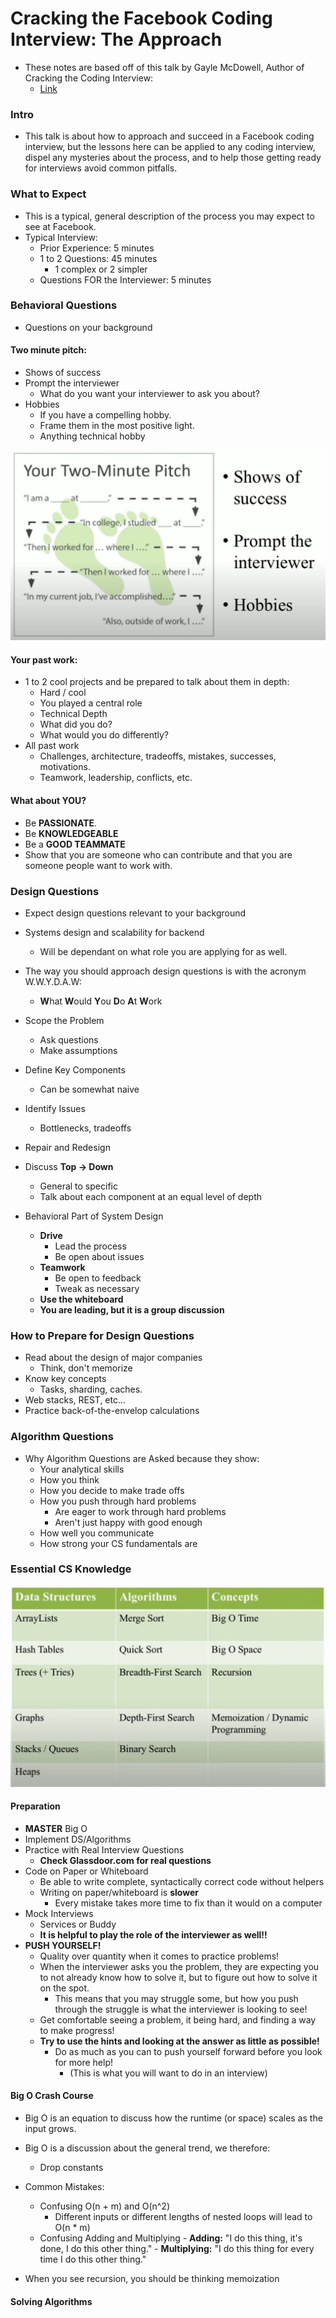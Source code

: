 # Cracking the Facebook Coding Interview: The Approach

- These notes are based off of this talk by Gayle McDowell, Author of Cracking the Coding Interview:
  - [Link](https://www.youtube.com/watch?v=wCl9kvQGHPI)

### Intro

- This talk is about how to approach and succeed in a Facebook coding interview, but the lessons here can be applied to any coding interview, dispel any mysteries about the process, and to help those getting ready for interviews avoid common pitfalls.

### What to Expect

- This is a typical, general description of the process you may expect to see at Facebook.
  <br>
- Typical Interview:
  - Prior Experience: 5 minutes
  - 1 to 2 Questions: 45 minutes
    - 1 complex or 2 simpler
  - Questions FOR the Interviewer: 5 minutes

### Behavioral Questions

- Questions on your background
  <br>

#### Two minute pitch:

- Shows of success
- Prompt the interviewer
  - What do you want your interviewer to ask you about?
- Hobbies
  - If you have a compelling hobby.
  - Frame them in the most positive light.
  - Anything technical hobby

![ctci](./resources/ctci.JPG)

#### Your past work:

- 1 to 2 cool projects and be prepared to talk about them in depth:
  - Hard / cool
  - You played a central role
  - Technical Depth
  - What did you do?
  - What would you do differently?
    <br>
- All past work
  - Challenges, architecture, tradeoffs, mistakes, successes, motivations.
  - Teamwork, leadership, conflicts, etc.

#### What about YOU?

- Be **PASSIONATE**.
- Be **KNOWLEDGEABLE**
- Be a **GOOD TEAMMATE**
  <br>
- Show that you are someone who can contribute and that you are someone people want to work with.

### Design Questions

- Expect design questions relevant to your background
- Systems design and scalability for backend

  - Will be dependant on what role you are applying for as well.
    <br>

- The way you should approach design questions is with the acronym W.W.Y.D.A.W:

  - **W**hat **W**ould **Y**ou **D**o **A**t **W**ork
    <br>

- Scope the Problem
  - Ask questions
  - Make assumptions
- Define Key Components
  - Can be somewhat naive
- Identify Issues
  - Bottlenecks, tradeoffs
- Repair and Redesign
  <br>

- Discuss **Top -> Down**

  - General to specific
  - Talk about each component at an equal level of depth
    <br>

- Behavioral Part of System Design
  - **Drive**
    - Lead the process
    - Be open about issues
  - **Teamwork**
    - Be open to feedback
    - Tweak as necessary
  - **Use the whiteboard**
  - **You are leading, but it is a group discussion**

### How to Prepare for Design Questions

- Read about the design of major companies
  - Think, don't memorize
- Know key concepts
  - Tasks, sharding, caches.
- Web stacks, REST, etc...
- Practice back-of-the-envelop calculations

### Algorithm Questions

- Why Algorithm Questions are Asked because they show:
  - Your analytical skills
  - How you think
  - How you decide to make trade offs
  - How you push through hard problems
    - Are eager to work through hard problems
    - Aren't just happy with good enough
  - How well you communicate
  - How strong your CS fundamentals are

### Essential CS Knowledge

![cs](./resources/ctci-CS.JPG)

#### Preparation

- **MASTER** Big O
- Implement DS/Algorithms
- Practice with Real Interview Questions
  - **Check Glassdoor.com for real questions**
- Code on Paper or Whiteboard
  - Be able to write complete, syntactically correct code without helpers
  - Writing on paper/whiteboard is **slower**
    - Every mistake takes more time to fix than it would on a computer
- Mock Interviews
  - Services or Buddy
  - **It is helpful to play the role of the interviewer as well!!**
- **PUSH YOURSELF!**
  - Quality over quantity when it comes to practice problems!
  - When the interviewer asks you the problem, they are expecting you to not already know how to solve it, but to figure out how to solve it on the spot.
    - This means that you may struggle some, but how you push through the struggle is what the interviewer is looking to see!
  - Get comfortable seeing a problem, it being hard, and finding a way to make progress!
  - **Try to use the hints and looking at the answer as little as possible!**
    - Do as much as you can to push yourself forward before you look for more help!
      - (This is what you will want to do in an interview)

#### Big O Crash Course

- Big O is an equation to discuss how the runtime (or space) scales as the input grows.
- Big O is a discussion about the general trend, we therefore:

  - Drop constants
    <br>

- Common Mistakes:

  - Confusing O(n + m) and O(n^2)
    - Different inputs or different lengths of nested loops will lead to O(n \* m)
  - Confusing Adding and Multiplying - **Adding:** "I do this thing, it's done, I do this other thing." - **Multiplying:** "I do this thing for every time I do this other thing."
    <br>

- When you see recursion, you should be thinking memoization

#### Solving Algorithms
